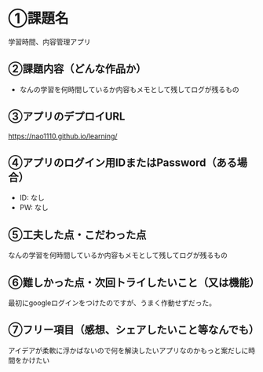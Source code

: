 # ①課題名
学習時間、内容管理アプリ

## ②課題内容（どんな作品か）
- なんの学習を何時間しているか内容もメモとして残してログが残るもの

## ③アプリのデプロイURL
https://nao1110.github.io/learning/

## ④アプリのログイン用IDまたはPassword（ある場合）
- ID: なし
- PW: なし

## ⑤工夫した点・こだわった点
なんの学習を何時間しているか内容もメモとして残してログが残るもの

## ⑥難しかった点・次回トライしたいこと（又は機能）
最初にgoogleログインをつけたのですが、うまく作動せずだった。

## ⑦フリー項目（感想、シェアしたいこと等なんでも）
アイデアが柔軟に浮かばないので何を解決したいアプリなのかもっと案だしに時間をかけたい